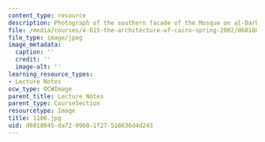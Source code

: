 ```yaml
---
content_type: resource
description: Photograph of the southern facade of the Mosque on al-Darb al-Ahmar.
file: /media/courses/4-615-the-architecture-of-cairo-spring-2002/d6018045da7299b01f27516636d4d243_1106.jpg
file_type: image/jpeg
image_metadata:
  caption: ''
  credit: ''
  image-alt: ''
learning_resource_types:
- Lecture Notes
ocw_type: OCWImage
parent_title: Lecture Notes
parent_type: CourseSection
resourcetype: Image
title: 1106.jpg
uid: d6018045-da72-99b0-1f27-516636d4d243
---
```

